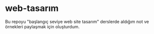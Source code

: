# web-tasarım
Bu repoyu "başlangıç seviye web site tasarım" derslerde aldığım not ve örnekleri paylaşmak için oluşturdum.
